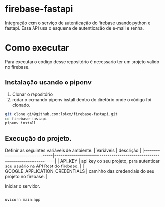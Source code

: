 


# firebase-fastapi
Integração com o serviço de autenticação do firebase usando python e fastapi. Essa API usa o esquema de autenticação de e-mail e senha.

# Como executar 
Para executar o código desse repositório é necessario ter um projeto valido no firebase.

## Instalação usando o pipenv

1. Clonar o repositório
2. rodar o comando pipenv install dentro do diretório onde o código foi clonado.

```bash
git clone git@github.com:lohxx/firebase-fastapi.git
cd firebase-fastapi 
pipenv install
```

## Execução do projeto.

Definir as seguintes variáveis de ambiente.
| Variáveis                      | descrição                                                                    |
|--------------------------------|------------------------------------------------------------------------------|
| API_KEY                        | api key do seu projeto, para autenticar seu usuário na API Rest do firebase. |
| GOOGLE_APPLICATION_CREDENTIALS | caminho das credenciais do seu projeto no firebase.                          |

Iniciar o servidor.
```bash

uvicorn main:app

```